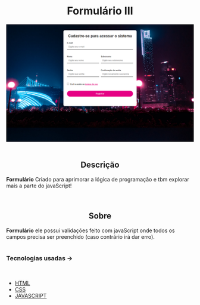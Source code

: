 <h1 align='center'>Formulário III</h1>

<img src='Sem título.png'>

<br/>

<br/>

<h2 align='center'>Descrição</h2> 

**Formulário** Criado para aprimorar a lógica de programação e tbm explorar mais a parte do javaScript!

<br/>

<h2 align='center'>Sobre</h2>

 **Formulário** ele possui validações feito com javaScript onde todos os campos precisa ser preenchido (caso contrário irá dar erro).
<br/>
<br/>

### **Tecnologias usadas** ->
<br/>

- [HTML]()
- [CSS]()
- [JAVASCRIPT]()
